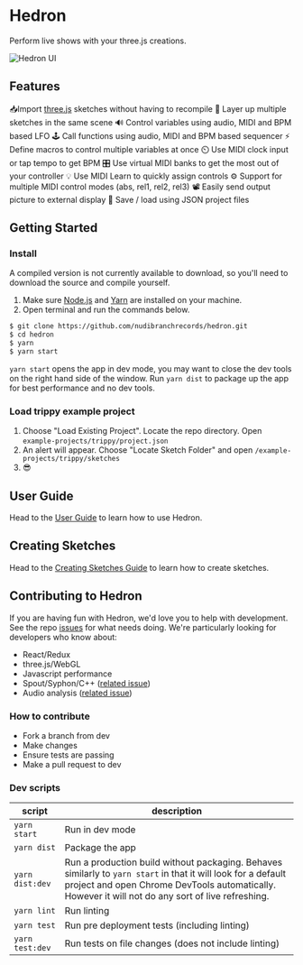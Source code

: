 

# Hedron

Perform live shows with your three.js creations.

![Hedron UI](http://nudibranchrecords.github.io/hedron/ui.gif)

## Features

📥Import [three.js](https://github.com/mrdoob/three.js/) sketches without having to recompile
🌇 Layer up multiple sketches in the same scene
🔊 Control variables using audio, MIDI and BPM based LFO
🕹️ Call functions using audio, MIDI and BPM based sequencer
⚡ Define macros to control multiple variables at once
⏲️ Use MIDI clock input or tap tempo to get BPM
🎛️ Use virtual MIDI banks to get the most out of your controller
💡 Use MIDI Learn to quickly assign controls
⚙️ Support for multiple MIDI control modes (abs, rel1, rel2, rel3)
📽️ Easily send output picture to external display
💾 Save / load using JSON project files

## Getting Started

### Install
A compiled version is not currently available to download, so you'll need to download the source and compile yourself.

1. Make sure [Node.js](https://nodejs.org/en/) and [Yarn](https://yarnpkg.com/en/docs/install) are installed on your machine.
2. Open terminal and run the commands below.
```bash
$ git clone https://github.com/nudibranchrecords/hedron.git
$ cd hedron
$ yarn
$ yarn start
```

`yarn start` opens the app in dev mode, you may want to close the dev tools on the right hand side of the window. Run `yarn dist` to package up the app for best performance and no dev tools.

### Load trippy example project

1. Choose "Load Existing Project". Locate the repo directory. Open `example-projects/trippy/project.json`
2. An alert will appear. Choose "Locate Sketch Folder" and open `/example-projects/trippy/sketches`
3. 😎

## User Guide
Head to the [User Guide](https://github.com/nudibranchrecords/hedron/wiki/Hedron-User-Guide) to learn how to use Hedron.


## Creating Sketches
Head to the [Creating Sketches Guide](https://github.com/nudibranchrecords/hedron/wiki/Creating-Sketches) to learn how to create sketches.

## Contributing to Hedron

If you are having fun with Hedron, we'd love you to help with development. See the repo [issues](https://github.com/nudibranchrecords/hedron/issues) for what needs doing. We're particularly looking for developers who know about:

 - React/Redux
 - three.js/WebGL
 - Javascript performance
 - Spout/Syphon/C++ ([related issue](https://github.com/nudibranchrecords/hedron/issues/21))
 - Audio analysis ([related issue](https://github.com/nudibranchrecords/hedron/issues/8))

### How to contribute

 - Fork a branch from dev
- Make changes
- Ensure tests are passing
- Make a pull request to dev

### Dev scripts
| script | description |
|--|--|
| `yarn start` | Run in dev mode |
| `yarn dist` | Package the app |
| `yarn dist:dev` | Run a production build without packaging. Behaves similarly to `yarn start` in that it will look for a default project and open Chrome DevTools automatically. However it will not do any sort of live refreshing. |
| `yarn lint` | Run linting |
| `yarn test` | Run pre deployment tests (including linting) |
| `yarn test:dev` | Run tests on file changes (does not include linting) |
